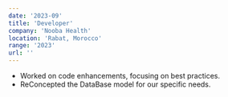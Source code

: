 ```yaml
---
date: '2023-09'
title: 'Developer'
company: 'Nooba Health'
location: 'Rabat, Morocco'
range: '2023'
url: ''
---
```


- Worked on code enhancements, focusing on best practices.
- ReConcepted the DataBase model for our specific needs.

